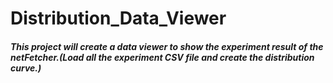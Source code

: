 # Distribution_Data_Viewer

##### This project will create a data viewer to show the experiment result of the netFetcher.(Load all the experiment CSV file and create the distribution curve.)
